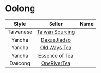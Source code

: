 # Oolong

| Style | Seller |Name |
|:---:|:---:|:---:|
| Taiwanese | [Taiwan Sourcing](https://taiwanoolongs.com/) |
| Yancha | [DaxueJiadao](https://daxuejiadao.com/) |
| Yancha | [Old Ways Tea](https://oldwaystea.com/) |
| Yancha | [Essence of Tea](https://essenceoftea.com/) |
| Dancong | [OneRiverTea](https://onerivertea.com/) |